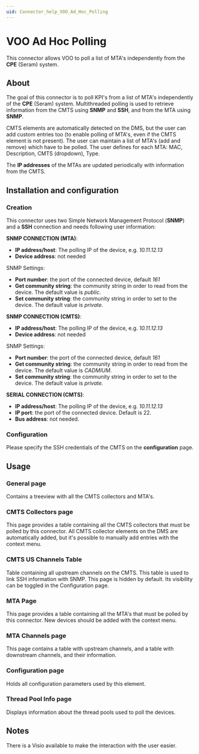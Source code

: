 ```yaml
---
uid: Connector_help_VOO_Ad_Hoc_Polling
---
```


# VOO Ad Hoc Polling

This connector allows VOO to poll a list of MTA's independently from the **CPE** (Seram) system.

## About

The goal of this connector is to poll KPI's from a list of MTA's independently of the **CPE** (Seram) system. Multithreaded polling is used to retrieve information from the CMTS using **SNMP** and **SSH**, and from the MTA using **SNMP**.

CMTS elements are automatically detected on the DMS, but the user can add custom entries too (to enable polling of MTA's, even if the CMTS element is not present). The user can maintain a list of MTA's (add and remove) which have to be polled. The user defines for each MTA: MAC, Description, CMTS (dropdown), Type.

The **IP addresses** of the MTAs are updated periodically with information from the CMTS.

## Installation and configuration

### Creation

This connector uses two Simple Network Management Protocol (**SNMP**) and a **SSH** connection and needs following user information:

**SNMP CONNECTION (MTA)**:

- **IP address/host**: The polling IP of the device, e.g. *10.11.12.13*
- **Device address**: not needed

SNMP Settings:

- **Port number**: the port of the connected device, default *161*
- **Get community string**: the community string in order to read from the device. The default value is *public*.
- **Set community string**: the community string in order to set to the device. The default value is *private.*

**SNMP CONNECTION (CMTS)**:

- **IP address/host**: The polling IP of the device, e.g. *10.11.12.13*
- **Device address**: not needed

SNMP Settings:

- **Port number**: the port of the connected device, default *161*
- **Get community string**: the community string in order to read from the device. The default value is *CADMIUM*.
- **Set community string**: the community string in order to set to the device. The default value is *private.*

**SERIAL CONNECTION (CMTS)**:

- **IP address/host**: The polling IP of the device, e.g. *10.11.12.13*
- **IP port**: the port of the connected device. Default is 22.
- **Bus address**: not needed.

### Configuration

Please specify the SSH credentials of the CMTS on the **configuration** page.

## Usage

### General page

Contains a treeview with all the CMTS collectors and MTA's.

### CMTS Collectors page

This page provides a table containing all the CMTS collectors that must be polled by this connector. All CMTS collector elements on the DMS are automatically added, but it's possible to manually add entries with the context menu.

### CMTS US Channels Table

Table containing all upstream channels on the CMTS. This table is used to link SSH information with SNMP. This page is hidden by default. Its visibility can be toggled in the Configuration page.

### MTA Page

This page provides a table containing all the MTA's that must be polled by this connector. New devices should be added with the context menu.

### MTA Channels page

This page contains a table with upstream channels, and a table with downstream channels, and their information.

### Configuration page

Holds all configuration parameters used by this element.

### Thread Pool Info page

Displays information about the thread pools used to poll the devices.

## Notes

There is a Visio available to make the interaction with the user easier.
